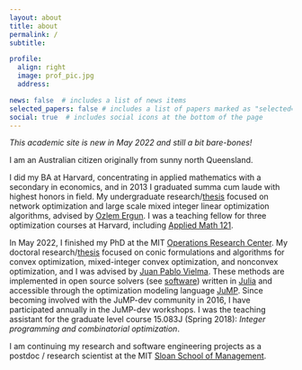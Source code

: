 ```yaml
---
layout: about
title: about
permalink: /
subtitle: 

profile:
  align: right
  image: prof_pic.jpg
  address: 

news: false  # includes a list of news items
selected_papers: false # includes a list of papers marked as "selected={true}"
social: true  # includes social icons at the bottom of the page
---
```


_This academic site is new in May 2022 and still a bit bare-bones!_

I am an Australian citizen originally from sunny north Queensland. 

I did my BA at Harvard, concentrating in applied mathematics with a secondary in economics, and in 2013 I graduated summa cum laude with highest honors in field.
My undergraduate research/[thesis](assets/pdf/ugrad_thesis.pdf) focused on network optimization and large scale mixed integer linear optimization algorithms, advised by [Ozlem Ergun](https://coe.northeastern.edu/people/ergun-ozlem/).
I was a teaching fellow for three optimization courses at Harvard, including [Applied Math 121](https://am121.seas.harvard.edu/).

In May 2022, I finished my PhD at the MIT [Operations Research Center](https://orc.mit.edu/). 
My doctoral research/[thesis](assets/pdf/phd_thesis.pdf) focused on conic formulations and algorithms for convex optimization, mixed-integer convex optimization, and nonconvex optimization, and I was advised by [Juan Pablo Vielma](https://juan-pablo-vielma.github.io/).
These methods are implemented in open source solvers (see [software](/chriscoey/software/)) written in [Julia](https://julialang.org/) and accessible through the optimization modeling language [JuMP](https://jump.dev/).
Since becoming involved with the JuMP-dev community in 2016, I have participated annually in the JuMP-dev workshops.
I was the teaching assistant for the graduate level course 15.083J (Spring 2018): _Integer programming and combinatorial optimization_.

I am continuing my research and software engineering projects as a postdoc / research scientist at the MIT [Sloan School of Management](https://mitsloan.mit.edu/).

<!-- what i want to do, contact me if interested, ... -->
